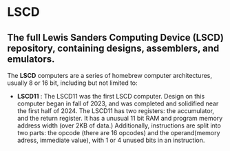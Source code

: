 # LSCD
## The full Lewis Sanders Computing Device (LSCD) repository, containing designs, assemblers, and emulators.

The **LSCD** computers are a series of homebrew computer architectures, usually 8 or 16 bit, including but not limited to:

- **LSCD11** : The LSCD11 was the first LSCD computer. Design on this computer began in fall of 2023, and was completed and solidified near the first half of 2024. The LSCD11 has two registers: the accumulator, and the return register. It has a unusual 11 bit RAM and program memory address width (over 2KB of data.) Additionally, instructions are split into two parts: the opcode (there are 16 opcodes) and the operand(memory adress, immediate value), with 1 or 4 unused bits in an instruction.
